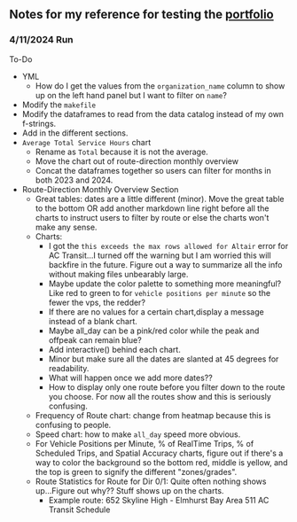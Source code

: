 ## Notes for my reference for testing the [portfolio](https://test-gtfs-exploratory--cal-itp-data-analyses.netlify.app/readme)
### 4/11/2024 Run 
To-Do
* YML
    * How do I get the values from the `organization_name` column to show up on the left hand panel but I want to filter on  `name`?
* Modify the `makefile`
* Modify the dataframes to read from the data catalog instead of my own f-strings.
* Add in the different sections.
* `Average Total Service Hours` chart 
    * Rename as `Total` because it is not the average.
    * Move the chart out of route-direction monthly overview
    * Concat the dataframes together so users can filter for months in both 2023 and 2024.
* Route-Direction Monthly Overview Section
    * Great tables: dates are a little different (minor). Move the great table to the bottom OR add another markdown line right before all the charts to instruct users to filter by route or else the charts won't make any sense.
    * Charts: 
        * I got the `this exceeds the max rows allowed for Altair` error for AC Transit...I turned off the warning but I am worried this will backfire in the future. Figure out a way to summarize all the info without making files unbearably large.
        * Maybe update the color palette to something more meaningful? Like red to green to for `vehicle positions per minute` so the fewer the vps, the redder? 
        * If there are no values for a certain chart,display a message instead of a blank chart.
        * Maybe all_day can be a pink/red color while the peak and offpeak can remain blue? 
        * Add interactive() behind each chart.
        * Minor but make sure all the dates are slanted at 45 degrees for readability.
        * What will happen once we add more dates?? 
        * How to display only one route before you filter down to the route you choose. For now all the routes show and this is seriously confusing.
    * Frequency of Route chart: change from heatmap because this is confusing to people. 
    * Speed chart: how to make `all_day` speed more obvious.
    * For Vehicle Positions per Minute, % of RealTime Trips, % of Scheduled Trips, and Spatial Accuracy charts, figure out if there's a way to color the background so the bottom  red, middle is yellow, and the top is green to signify the different "zones/grades".
    * Route Statistics for Route for Dir 0/1: Quite often nothing shows up...Figure out why?? Stuff shows up on the charts. 
        * Example route: 652 Skyline High - Elmhurst Bay Area 511 AC Transit Schedule
